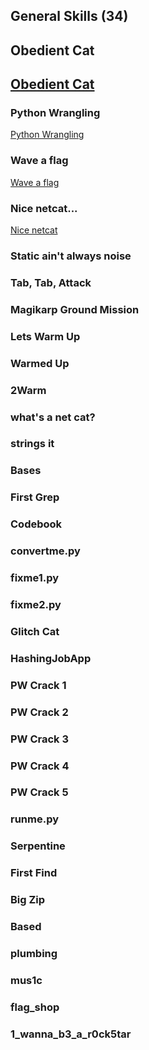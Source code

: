 ## General Skills (34)
## Obedient Cat
## [Obedient Cat](https://github.com/JuneWprog/picoCTF/tree/master/GeneralSkills/Obedient%20Cat)

### Python Wrangling
[Python Wrangling](https://github.com/JuneWprog/picoCTF/tree/master/GeneralSkills/Python%20Wrangling)
### Wave a flag
[Wave a flag](https://github.com/JuneWprog/picoCTF/tree/master/GeneralSkills/Wave%20a%20flag)
### Nice netcat...
[Nice netcat](https://github.com/JuneWprog/picoCTF/tree/master/GeneralSkills/Nice%20Netcat)
### Static ain't always noise

### Tab, Tab, Attack

### Magikarp Ground Mission

### Lets Warm Up

### Warmed Up

### 2Warm

### what's a net cat?

### strings it

### Bases

### First Grep

### Codebook

### convertme.py

### fixme1.py

### fixme2.py

### Glitch Cat

### HashingJobApp

### PW Crack 1

### PW Crack 2

### PW Crack 3

### PW Crack 4

### PW Crack 5

### runme.py

### Serpentine

### First Find

### Big Zip

### Based

### plumbing

### mus1c

### flag_shop

### 1_wanna_b3_a_r0ck5tar
